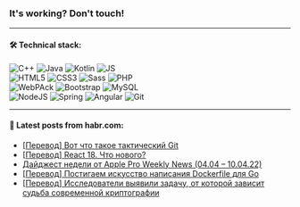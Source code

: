 ### It's working? Don't touch!

---

#### 🛠️ Technical stack:

![C++](https://img.shields.io/badge/C++-informational?logo=c%2B%2B&style=flat&logoColor=white&color=9C033A)
![Java](https://img.shields.io/badge/Java-informational?logo=java&style=flat&logoColor=white&color=007396)
![Kotlin](https://img.shields.io/badge/Kotlin-informational?logo=Kotlin&style=flat&logoColor=white&color=0095D5)
![JS](https://img.shields.io/badge/JS-informational?logo=javaScript&style=flat&logoColor=black&color=F7Df1E) <br>
![HTML5](https://img.shields.io/badge/HTML5-informational?logo=html5&style=flat&logoColor=white&color=E34F26)
![CSS3](https://img.shields.io/badge/CSS3-informational?logo=css3&style=flat&logoColor=white&color=157286)
![Sass](https://img.shields.io/badge/Saas-informational?logo=sass&style=flat&logoColor=white&color=hotpink)
![PHP](https://img.shields.io/badge/PHP-informational?logo=php&style=flat&logoColor=white&color=777BB4) <br>
![WebPAck](https://img.shields.io/badge/WebPack-informational?logo=webPack&style=flat&logoColor=white&color=FF6F00)
![Bootstrap](https://img.shields.io/badge/Bootstrap-informational?logo=Bootstrap&style=flat&logoColor=white&color=7952B3)
![MySQL](https://img.shields.io/badge/MySQL-informational?logo=MySQL&style=flat&logoColor=white&color=00f) <br>
![NodeJS](https://img.shields.io/badge/NodeJS-informational?logo=node.js&style=flat&logoColor=white&color=43853D)
![Spring](https://img.shields.io/badge/Spring-informational?logo=Spring&style=flat&logoColor=white&color=0A9EDC)
![Angular](https://img.shields.io/badge/Vue-informational?logo=vue.js&style=flat&logoColor=white&color=red)
![Git](https://img.shields.io/badge/Git-informational?logo=git&style=flat&logoColor=white&color=darkorange)

___

#### 💬 Latest posts from habr.com:

<!-- BLOG-POST-LIST:START -->
- [[Перевод] Вот что такое тактический Git](https://habr.com/ru/post/660335/?utm_source=habrahabr&utm_medium=rss&utm_campaign=660335)
- [[Перевод] React 18. Что нового?](https://habr.com/ru/post/660333/?utm_source=habrahabr&utm_medium=rss&utm_campaign=660333)
- [Дайджест недели от Apple Pro Weekly News &lpar;04.04 – 10.04.22&rpar;](https://habr.com/ru/post/660105/?utm_source=habrahabr&utm_medium=rss&utm_campaign=660105)
- [[Перевод] Постигаем искусство написания Dockerfile для Go](https://habr.com/ru/post/660301/?utm_source=habrahabr&utm_medium=rss&utm_campaign=660301)
- [[Перевод] Исследователи выявили задачу, от которой зависит судьба современной криптографии](https://habr.com/ru/post/660159/?utm_source=habrahabr&utm_medium=rss&utm_campaign=660159)
<!-- BLOG-POST-LIST:END -->

